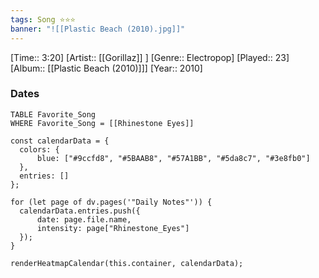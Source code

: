 ```yaml
---
tags: Song ⭐⭐⭐ 
banner: "![[Plastic Beach (2010).jpg]]"
---
```

[Time:: 3:20]
[Artist:: [[Gorillaz]] ]
[Genre:: Electropop]
[Played:: 23]
[Album:: [[Plastic Beach (2010)]]]
[Year:: 2010]
### Dates
````dataview
TABLE Favorite_Song
WHERE Favorite_Song = [[Rhinestone Eyes]]
````

  ```dataviewjs
const calendarData = { 
	colors: { 
		blue: ["#9ccfd8", "#5BAAB8", "#57A1BB", "#5da8c7", "#3e8fb0"] 
	}, 
	entries: [] 
}; 

for (let page of dv.pages('"Daily Notes"')) { 
	calendarData.entries.push({ 
		date: page.file.name, 
		intensity: page["Rhinestone_Eyes"]
	}); 
} 

renderHeatmapCalendar(this.container, calendarData);
```
